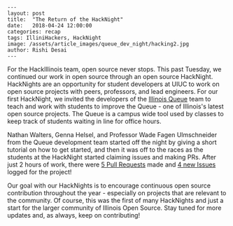 ```
---
layout: post
title:  "The Return of the HackNight"
date:   2018-04-24 12:00:00
categories: recap
tags: IlliniHackers, HackNight
image: /assets/article_images/queue_dev_night/hacking2.jpg
author: Rishi Desai
---
```

For the HackIllinois team, open source never stops. This past Tuesday, we continued our work in open source through an open source HackNight. HackNights are an opportunity for student developers at UIUC to work on open source projects with peers, professors, and lead engineers. For our first HackNight, we invited the developers of the [Illinois Queue](https://github.com/illinois/queue) team to teach and work with students to improve the Queue - one of Illinois's latest open source projects. The Queue is a campus wide tool used by classes to keep track of students waiting in line for office hours.

Nathan Walters, Genna Helsel, and Professor Wade Fagen Ulmschneider from the Queue development team started off the night by giving a short tutorial on how to get started, and then it was off to the races as the students at the HackNight started claiming issues and making PRs. After just 2 hours of work, there were [5 Pull Requests](https://github.com/illinois/queue/pulls) made and [4 new Issues](https://github.com/illinois/queue/issues) logged for the project!

Our goal with our HackNights is to encourage continuous open source contribution throughout the year - especially on projects that are relevant to the community. Of course, this was the first of many HackNights and just a start for the larger community of Illinois Open Source. Stay tuned for more updates and, as always, keep on contributing!